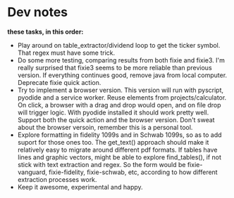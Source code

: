 # Dev notes

**these tasks, in this order:**

- Play around on table_extractor/dividend loop to get the ticker symbol. That regex must have some trick.
- Do some more testing, comparing results from both fixie and fixie3. I'm really surprised that fixie3 seems to be more reliable than
previous version. If everything continues good, remove java from local computer. Deprecate fixie quick action. 
- Try to implement a browser version. This version will run with pyscript, pyodide and a service worker. Reuse elements from projects/calculator. On click, a browser with a drag and drop would open, and on file drop will trigger logic. With pyodide installed it should work pretty well. Support both the quick action and the browser version. Don't sweat about the browser versoin, remember this is a personal tool. 
- Explore formatting in fidelity 1099s and in Schwab 1099s, so as to add suport for those ones too. The get_text() approach should make it relatively easy to migrate around different pdf formats. If tables have lines and graphic vectors, might be able to explore find_tables(), if not stick with text extraction and regex. So the form would be fixie-vanguard, fixie-fidelity, fixie-schwab, etc, according to how different extraction processes work. 
- Keep it awesome, experimental and happy. 
